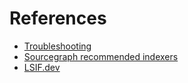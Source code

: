 # References

- [Troubleshooting](troubleshooting.md)
- [Sourcegraph recommended indexers](indexers.md)
- [LSIF.dev](https://lsif.dev/)

